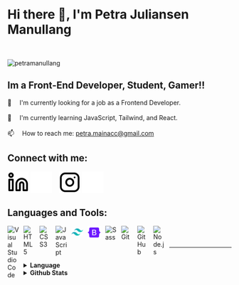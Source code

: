# Hi there 👋, I'm Petra Juliansen Manullang

<br />

<p align="left"> <img src="https://komarev.com/ghpvc/?username=petramanullang&label=Profile%20views&color=192655" alt="petramanullang" /> </p>

## Im a Front-End Developer, Student, Gamer!!

🔭 &emsp;I'm currently looking for a job as a Frontend Developer.
<br /><br />
🌱 &emsp;I'm currently learning JavaScript, Tailwind, and React.
<br><br />
📫 &emsp;How to reach me: petra.mainacc@gmail.com

## Connect with me:

[![website](./img/linkedin-light.svg)](https://www.linkedin.com/in/petra-juliansen/#gh-light-mode-only)
[![website](./img/linkedin-dark.svg)](https://www.linkedin.com/in/petra-juliansen/#gh-dark-mode-only)
&nbsp;&nbsp;
[![website](./img/instagram-light.svg)](https://instagram.com/izanami.acc?igshid=NGVhN2U2NjQ0Yg==#gh-light-mode-only)
[![website](./img/instagram-dark.svg)](https://instagram.com/izanami.acc?igshid=NGVhN2U2NjQ0Yg==#gh-dark-mode-only)

## Languages and Tools:

<img align="left" alt="Visual Studio Code" width="26px" src="https://cdn.jsdelivr.net/gh/devicons/devicon/icons/vscode/vscode-original.svg" style="padding-right:10px;" />

<img align="left" alt="HTML5" width="26px" src="https://cdn.jsdelivr.net/gh/devicons/devicon/icons/html5/html5-original.svg" style="padding-right:10px;" />

<img align="left" alt="CSS3" width="26px" src="https://cdn.jsdelivr.net/gh/devicons/devicon/icons/css3/css3-original.svg" style="padding-right:10px;" />

<img align="left" alt="JavaScript" width="26px" src="https://cdn.jsdelivr.net/gh/devicons/devicon/icons/javascript/javascript-original.svg" style="padding-right:10px;" />

<img align="left" alt="Tailwind" width="26px" src="./img/Tailwind.svg" style="padding-right:10px;padding-top:6px" />

<img align="left" alt="Bootstrap" width="30px" src="./img/bootstrap.png" style="padding-right:10px;" />

<img align="left" alt="Sass" width="26px" src="https://cdn.jsdelivr.net/gh/devicons/devicon/icons/sass/sass-original.svg" style="padding-right:10px;" />

<img align="left" alt="Git" width="26px" src="https://cdn.jsdelivr.net/gh/devicons/devicon/icons/git/git-original.svg" style="padding-right:10px;" />

<img align="left" alt="GitHub" width="26px" src="https://user-images.githubusercontent.com/3369400/139447912-e0f43f33-6d9f-45f8-be46-2df5bbc91289.png" style="padding-right:10px;" />

<img align="left" alt="Node.js" width="26px" src="https://cdn.jsdelivr.net/gh/devicons/devicon/icons/nodejs/nodejs-original.svg" style="padding-right:10px;" />

<br />
<br />

---

<br />

<details>

  <summary><strong>Language</strong></summary>

  <img src="https://github-readme-stats.vercel.app/api/top-langs?username=petramanullang&show_icons=true&locale=en&layout=compact" alt="Top Languages" />
</details>

<details>
  <summary><strong>Github Stats</strong></summary>

  <img src="https://github-readme-stats.vercel.app/api?username=petramanullang&show_icons=true&locale=en" alt="GitHub Stats" />
</details>
